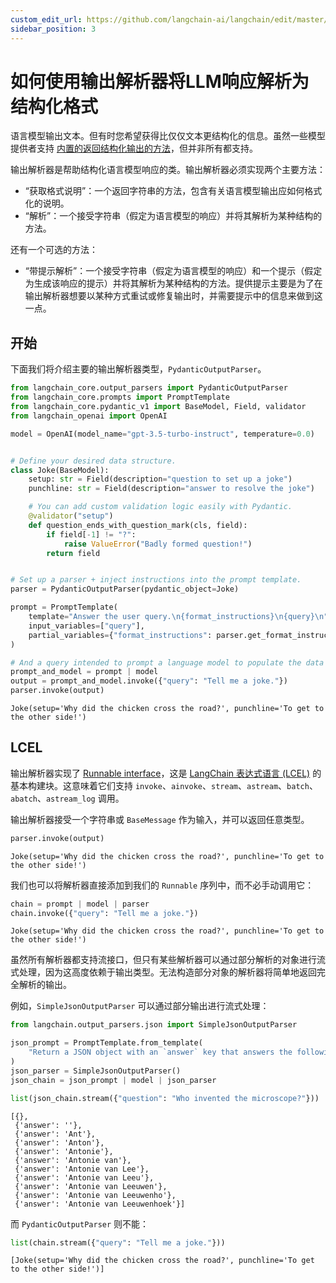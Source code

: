 ```yaml
---
custom_edit_url: https://github.com/langchain-ai/langchain/edit/master/docs/docs/how_to/output_parser_structured.ipynb
sidebar_position: 3
---
```


# 如何使用输出解析器将LLM响应解析为结构化格式

语言模型输出文本。但有时您希望获得比仅仅文本更结构化的信息。虽然一些模型提供者支持 [内置的返回结构化输出的方法](/docs/how_to/structured_output)，但并非所有都支持。

输出解析器是帮助结构化语言模型响应的类。输出解析器必须实现两个主要方法：

- “获取格式说明”：一个返回字符串的方法，包含有关语言模型输出应如何格式化的说明。
- “解析”：一个接受字符串（假定为语言模型的响应）并将其解析为某种结构的方法。

还有一个可选的方法：

- “带提示解析”：一个接受字符串（假定为语言模型的响应）和一个提示（假定为生成该响应的提示）并将其解析为某种结构的方法。提供提示主要是为了在输出解析器想要以某种方式重试或修复输出时，并需要提示中的信息来做到这一点。

## 开始

下面我们将介绍主要的输出解析器类型，`PydanticOutputParser`。

```python
from langchain_core.output_parsers import PydanticOutputParser
from langchain_core.prompts import PromptTemplate
from langchain_core.pydantic_v1 import BaseModel, Field, validator
from langchain_openai import OpenAI

model = OpenAI(model_name="gpt-3.5-turbo-instruct", temperature=0.0)


# Define your desired data structure.
class Joke(BaseModel):
    setup: str = Field(description="question to set up a joke")
    punchline: str = Field(description="answer to resolve the joke")

    # You can add custom validation logic easily with Pydantic.
    @validator("setup")
    def question_ends_with_question_mark(cls, field):
        if field[-1] != "?":
            raise ValueError("Badly formed question!")
        return field


# Set up a parser + inject instructions into the prompt template.
parser = PydanticOutputParser(pydantic_object=Joke)

prompt = PromptTemplate(
    template="Answer the user query.\n{format_instructions}\n{query}\n",
    input_variables=["query"],
    partial_variables={"format_instructions": parser.get_format_instructions()},
)

# And a query intended to prompt a language model to populate the data structure.
prompt_and_model = prompt | model
output = prompt_and_model.invoke({"query": "Tell me a joke."})
parser.invoke(output)
```

```output
Joke(setup='Why did the chicken cross the road?', punchline='To get to the other side!')
```

## LCEL

输出解析器实现了 [Runnable interface](/docs/concepts#interface)，这是 [LangChain 表达式语言 (LCEL)](/docs/concepts#langchain-expression-language-lcel) 的基本构建块。这意味着它们支持 `invoke`、`ainvoke`、`stream`、`astream`、`batch`、`abatch`、`astream_log` 调用。

输出解析器接受一个字符串或 `BaseMessage` 作为输入，并可以返回任意类型。

```python
parser.invoke(output)
```

```output
Joke(setup='Why did the chicken cross the road?', punchline='To get to the other side!')
```

我们也可以将解析器直接添加到我们的 `Runnable` 序列中，而不必手动调用它：

```python
chain = prompt | model | parser
chain.invoke({"query": "Tell me a joke."})
```

```output
Joke(setup='Why did the chicken cross the road?', punchline='To get to the other side!')
```

虽然所有解析器都支持流接口，但只有某些解析器可以通过部分解析的对象进行流式处理，因为这高度依赖于输出类型。无法构造部分对象的解析器将简单地返回完全解析的输出。

例如，`SimpleJsonOutputParser` 可以通过部分输出进行流式处理：

```python
from langchain.output_parsers.json import SimpleJsonOutputParser

json_prompt = PromptTemplate.from_template(
    "Return a JSON object with an `answer` key that answers the following question: {question}"
)
json_parser = SimpleJsonOutputParser()
json_chain = json_prompt | model | json_parser
```

```python
list(json_chain.stream({"question": "Who invented the microscope?"}))
```

```output
[{},
 {'answer': ''},
 {'answer': 'Ant'},
 {'answer': 'Anton'},
 {'answer': 'Antonie'},
 {'answer': 'Antonie van'},
 {'answer': 'Antonie van Lee'},
 {'answer': 'Antonie van Leeu'},
 {'answer': 'Antonie van Leeuwen'},
 {'answer': 'Antonie van Leeuwenho'},
 {'answer': 'Antonie van Leeuwenhoek'}]
```

而 `PydanticOutputParser` 则不能：

```python
list(chain.stream({"query": "Tell me a joke."}))
```

```output
[Joke(setup='Why did the chicken cross the road?', punchline='To get to the other side!')]
```
